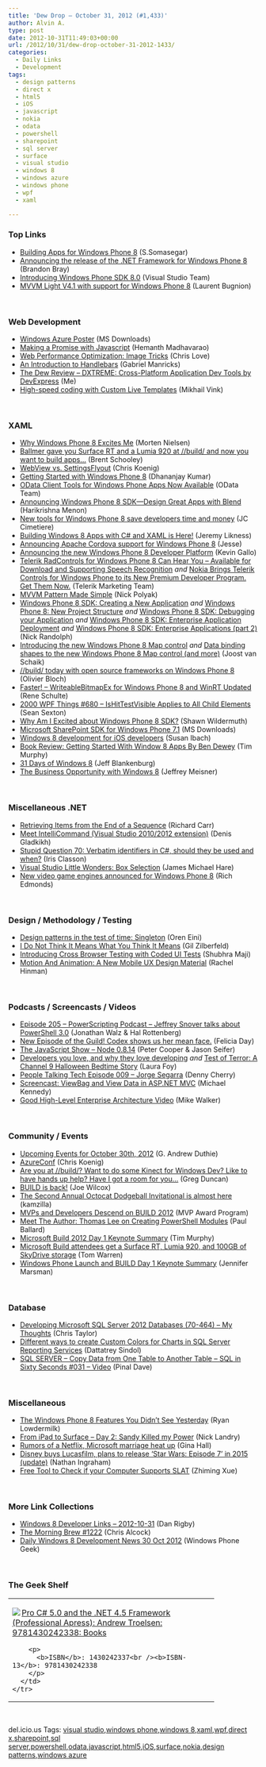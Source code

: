 ```yaml
---
title: 'Dew Drop – October 31, 2012 (#1,433)'
author: Alvin A.
type: post
date: 2012-10-31T11:49:03+00:00
url: /2012/10/31/dew-drop-october-31-2012-1433/
categories:
  - Daily Links
  - Development
tags:
  - design patterns
  - direct x
  - html5
  - iOS
  - javascript
  - nokia
  - odata
  - powershell
  - sharepoint
  - sql server
  - surface
  - visual studio
  - windows 8
  - windows azure
  - windows phone
  - wpf
  - xaml

---
```

### <a name="top"></a>Top Links

  * <a href="http://blogs.msdn.com/b/somasegar/archive/2012/10/30/building-apps-for-windows-phone-8.aspx" target="_blank">Building Apps for Windows Phone 8</a> (S.Somasegar)
  * <a href="http://blogs.msdn.com/b/dotnet/archive/2012/10/30/announcing-the-release-of-the-net-framework-for-windows-phone-8.aspx" target="_blank">Announcing the release of the .NET Framework for Windows Phone 8</a> (Brandon Bray)
  * <a href="http://blogs.msdn.com/b/visualstudio/archive/2012/10/30/introducing-windows-phone-sdk-8-0.aspx" target="_blank">Introducing Windows Phone SDK 8.0</a> (Visual Studio Team)
  * <a href="http://feedproxy.google.com/~r/galasoft/~3/tgO5hNwphBw/mvvm-light-v4.1-with-support-for-windows-phone-8.aspx" target="_blank">MVVM Light V4.1 with support for Windows Phone 8</a> (Laurent Bugnion)

&#160;

### <a name="web"></a>Web Development

  * <a href="http://www.microsoft.com/en-us/download/details.aspx?id=35473&WT.mc_id=rss_alldownloads_all" target="_blank">Windows Azure Poster</a> (MS Downloads)
  * <a href="http://feeds.dzone.com/~r/zones/css/~3/yy8ULUuHrnQ/making-promise-javascript" target="_blank">Making a Promise with Javascript</a> (Hemanth Madhavarao)
  * <a href="http://professionalaspnet.com/archive/2012/10/30/Web-Performance-Optimization_3A00_-Image-Tricks.aspx" target="_blank">Web Performance Optimization: Image Tricks</a> (Chris Love)
  * <a href="http://feedproxy.google.com/~r/nettuts/~3/YyrCd9fqaWM/" target="_blank">An Introduction to Handlebars</a> (Gabriel Manricks)
  * <a href="http://www.codeproject.com/Articles/486453/The-Dew-Review-DXTREME-Cross-Platform-Application" target="_blank">The Dew Review – DXTREME: Cross-Platform Application Dev Tools by DevExpress</a> (Me)
  * <a href="http://feedproxy.google.com/~r/jetbrains_webIde/~3/HIrTrsyF7Hc/" target="_blank">High-speed coding with Custom Live Templates</a> (Mikhail Vink)

&#160;

### <a name="silverlight"></a>XAML

  * <a href="http://www.sharpgis.net/post.aspx?id=96cd6193-83fb-42e8-a422-29f2bbde1c84" target="_blank">Why Windows Phone 8 Excites Me</a> (Morten Nielsen)
  * <a href="http://www.infragistics.com/community/blogs/brent_schooley/archive/2012/10/30/you-got-a-surface-rt-and-a-lumia-920-at-build-and-now-you-want-to-build-apps.aspx" target="_blank">Ballmer gave you Surface RT and a Lumia 920 at //build/ and now you want to build apps&#8230;</a> (Brent Schooley)
  * <a href="http://feedproxy.google.com/~r/ChrisKoenig/~3/g3O_k-ZZLcQ/" target="_blank">WebView vs. SettingsFlyout</a> (Chris Koenig)
  * <a href="http://debugmode.net/2012/10/31/getting-started-with-windows-phone-8/" target="_blank">Getting Started with Windows Phone 8</a> (Dhananjay Kumar)
  * <a href="http://blogs.msdn.com/b/astoriateam/archive/2012/10/30/odata-client-tools-for-windows-phone-apps-now-available.aspx" target="_blank">OData Client Tools for Windows Phone Apps Now Available</a> (OData Team)
  * <a href="http://blendinsider.com/news/announcing-windows-phone-8-sdk-design-great-apps-with-blend-2012-10-30/" target="_blank">Announcing Windows Phone 8 SDK—Design Great Apps with Blend</a> (Harikrishna Menon)
  * <a href="http://blogs.windows.com/windows_phone/b/wpdev/archive/2012/10/30/new-tools-for-windows-phone-8-save-developers-time-and-money.aspx" target="_blank">New tools for Windows Phone 8 save developers time and money</a> (JC Cimetiere)
  * <a href="http://feedproxy.google.com/~r/CSharperImage/~3/QKDrTU4D-ck/building-windows-8-apps-with-c-and-xaml.html" target="_blank">Building Windows 8 Apps with C# and XAML is Here!</a> (Jeremy Likness)
  * <a href="http://www.risingj.com/archives/314" target="_blank">Announcing Apache Cordova support for Windows Phone 8</a> (Jesse)
  * <a href="http://blogs.windows.com/windows_phone/b/wpdev/archive/2012/10/30/announcing-the-new-windows-phone-8-developer-platform.aspx" target="_blank">Announcing the new Windows Phone 8 Developer Platform</a> (Kevin Gallo)
  * <a href="http://feedproxy.google.com/~r/Telerik/~3/0YaymRX1XGo/telerik-radcontrols-for-windows-phone-8-can-hear-you-available-for-download-and-supporting-speech-recognition.aspx" target="_blank">Telerik RadControls for Windows Phone 8 Can Hear You – Available for Download and Supporting Speech Recognition</a> _and_ <a href="http://feedproxy.google.com/~r/Telerik/~3/Lg9tRx_1VzI/nokia-brings-telerik-controls-for-windows-phone-to-its-new-premium-developer-program-get-them-now.aspx" target="_blank">Nokia Brings Telerik Controls for Windows Phone to its New Premium Developer Program. Get Them Now.</a> (Telerik Marketing Team)
  * <a href="http://www.codeproject.com/Articles/278901/MVVM-Pattern-Made-Simple" target="_blank">MVVM Pattern Made Simple</a> (Nick Polyak)
  * <a href="http://feedproxy.google.com/~r/NicksNetTravels/~3/9ZfFvjXg_uY/post.aspx" target="_blank">Windows Phone 8 SDK: Creating a New Application</a> _and_ <a href="http://feedproxy.google.com/~r/NicksNetTravels/~3/LbNPzIbzK3M/post.aspx" target="_blank">Windows Phone 8: New Project Structure</a> _and_ <a href="http://feedproxy.google.com/~r/NicksNetTravels/~3/VhUDWsJ7X8c/post.aspx" target="_blank">Windows Phone 8 SDK: Debugging your Application</a> _and_ <a href="http://feedproxy.google.com/~r/NicksNetTravels/~3/iM-bjaiUDu8/post.aspx" target="_blank">Windows Phone 8 SDK: Enterprise Application Deployment</a> _and_ <a href="http://feedproxy.google.com/~r/NicksNetTravels/~3/eo34bX0esKI/post.aspx" target="_blank">Windows Phone 8 SDK: Enterprise Applications (part 2)</a> (Nick Randolph)
  * <a href="http://feedproxy.google.com/~r/blogspot/dotnetbyexample/~3/JWPFE1GH-YE/introducing-new-windows-8-map-control.html" target="_blank">Introducing the new Windows Phone 8 Map control</a> _and_ <a href="http://feedproxy.google.com/~r/blogspot/dotnetbyexample/~3/MPpeiBOsdJw/data-binding-shapes-to-new-windows.html" target="_blank">Data binding shapes to the new Windows Phone 8 Map control (and more)</a> (Joost van Schaik)
  * <a href="http://blogs.msdn.com/b/interoperability/archive/2012/10/30/added-support-for-wp8-in-apache-cordova-sencha-touch-and-other-open-source-frameworks.aspx" target="_blank">//build/ today with open source frameworks on Windows Phone 8</a> (Olivier Bloch)
  * <a href="http://kodierer.blogspot.com/2012/10/faster-writeablebitmapex-for-windows.html" target="_blank">Faster! &#8211; WriteableBitmapEx for Windows Phone 8 and WinRT Updated</a> (Rene Schulte)
  * <a href="http://wpf.2000things.com/2012/10/31/680-ishittestvisible-applies-to-all-child-elements" target="_blank">2000 WPF Things #680 – IsHitTestVisible Applies to All Child Elements</a> (Sean Sexton)
  * <a href="http://wildermuth.com/2012/10/30/Why_Am_I_Excited_about_Windows_Phone_8_SDK" target="_blank">Why Am I Excited about Windows Phone 8 SDK?</a> (Shawn Wildermuth)
  * <a href="http://www.microsoft.com/en-us/download/details.aspx?id=35475&WT.mc_id=rss_alldownloads_all" target="_blank">Microsoft SharePoint SDK for Windows Phone 7.1</a> (MS Downloads)
  * <a href="http://blogs.msdn.com/b/cdnstudents/archive/2012/10/30/windows-8-development-for-ios-developers.aspx" target="_blank">Windows 8 development for iOS developers</a> (Susan Ibach)
  * <a href="http://geekswithblogs.net/tmurphy/archive/2012/10/30/book-review-getting-started-with-window-8-apps-by-ben.aspx" target="_blank">Book Review: Getting Started With Window 8 Apps By Ben Dewey</a> (Tim Murphy)
  * <a href="http://feedproxy.google.com/~r/Blankenthoughts/~3/r88jUhAujMY/" target="_blank">31 Days of Windows 8</a> (Jeff Blankenburg)
  * <a href="http://blogs.technet.com/b/microsoft_blog/archive/2012/10/30/the-business-opportunity-with-windows-8.aspx" target="_blank">The Business Opportunity with Windows 8</a> (Jeffrey Meisner)

&#160;

### <a name="dotnet"></a>Miscellaneous .NET

  * <a href="http://feedproxy.google.com/~r/BlackwaspLatestAdditions/~3/IKqLx-zs81g/RSSLanding.aspx" target="_blank">Retrieving Items from the End of a Sequence</a> (Richard Carr)
  * <a href="http://feedproxy.google.com/~r/outcoldman_en/~3/qqXlCZpl5Lc/326" target="_blank">Meet IntelliCommand (Visual Studio 2010/2012 extension)</a> (Denis Gladkikh)
  * <a href="http://www.irisclasson.com/2012/10/30/stupid-question-70-verbatim-identifiers-in-c-should-they-be-used-and-when/" target="_blank">Stupid Question 70: Verbatim identifiers in C#, should they be used and when?</a> (Iris Classon)
  * <a href="http://feedproxy.google.com/~r/BlackRabbitCoder/~3/rdwEotplqGY/visual-studio-little-wonders-box-selection.aspx" target="_blank">Visual Studio Little Wonders: Box Selection</a> (James Michael Hare)
  * <a href="http://feedproxy.google.com/~r/wmexperts/~3/BvWd_Dki-zo/story01.htm" target="_blank">New video game engines announced for Windows Phone 8</a> (Rich Edmonds)

&#160;

### <a name="design"></a>Design / Methodology / Testing

  * <a href="http://feedproxy.google.com/~r/AyendeRahien/~3/Whbv0LjKpM8/design-patterns-in-the-test-of-time-singleton" target="_blank">Design patterns in the test of time: Singleton</a> (Oren Eini)
  * <a href="http://feedproxy.google.com/~r/gilzilberfeld/~3/Ip8g43KCICc/i-do-not-think-it-means-what-you-think.html" target="_blank">I Do Not Think It Means What You Think It Means</a> (Gil Zilberfeld)
  * <a href="http://blogs.msdn.com/b/visualstudioalm/archive/2012/10/30/introducing-cross-browser-testing-with-coded-ui-tests.aspx" target="_blank">Introducing Cross Browser Testing with Coded UI Tests</a> (Shubhra Maji)
  * <a href="http://www.smashingmagazine.com/2012/10/30/motion-and-animation-a-new-mobile-ux-design-material/" target="_blank">Motion And Animation: A New Mobile UX Design Material</a> (Rachel Hinman)

&#160;

### <a name="podcasts"></a>Podcasts / Screencasts / Videos

  * <a href="http://feedproxy.google.com/~r/Powerscripting/~3/ADIyhSI__WU/episode-205-power-scripting-podcast-jeffrey-snover-talks-about-power-shell-3-0" target="_blank">Episode 205 &#8211; PowerScripting Podcast &#8211; Jeffrey Snover talks about PowerShell 3.0</a> (Jonathan Walz & Hal Rottenberg)
  * <a href="http://geekandsundry.tumblr.com/post/34657893632" target="_blank">New Episode of the Guild! Codex shows us her mean face.</a> (Felicia Day)
  * <a href="http://feedproxy.google.com/~r/the-javascript-show/~3/UJdfUPdnEgI/46" target="_blank">The JavaScript Show &#8211; Node 0.8.14</a> (Peter Cooper & Jason Seifer)
  * <a href="http://channel9.msdn.com/Blogs/C9Team/Build-Developer-Video" target="_blank">Developers you love, and why they love developing</a> _and_ <a href="http://channel9.msdn.com/Blogs/LauraFoy/Test-of-Terror-A-Channel-9-Halloween-Bedtime-Story" target="_blank">Test of Terror: A Channel 9 Halloween Bedtime Story</a> (Laura Foy)
  * <a href="http://feedproxy.google.com/~r/PeopleTalkingTech/~3/2PLtWqYoFgA/episode-009-jorge-segarra" target="_blank">People Talking Tech Episode 009 – Jorge Segarra</a> (Denny Cherry)
  * <a href="http://blog.michaelckennedy.net/2012/10/30/screencast-viewbag-and-view-data-in-asp-net-mvc/" target="_blank">Screencast: ViewBag and View Data in ASP.NET MVC</a> (Michael Kennedy)
  * <a href="http://feedproxy.google.com/~r/MikeWalker/~3/H99Tzb2WQ04/good-high-level-enterprise-architecture-video.html" target="_blank">Good High-Level Enterprise Architecture Video</a> (Mike Walker)

&#160;

### <a name="events"></a>Community / Events

  * <a href="http://feeds.devhammer.net/~r/devhammer/~3/gCNbkKE7XYk/upcoming-events-for-october-30th-2012" target="_blank">Upcoming Events for October 30th, 2012</a> (G. Andrew Duthie)
  * <a href="http://feedproxy.google.com/~r/ChrisKoenig/~3/fSgHSyHNxnk/" target="_blank">AzureConf</a> (Chris Koenig)
  * <a href="http://channel9.msdn.com/coding4fun/kinect/Are-you-at-build-Want-to-do-some-Kinect-for-Windows-Dev-Like-to-have-hands-up-help-Have-I-got-a-room" target="_blank">Are you at //build/? Want to do some Kinect for Windows Dev? Like to have hands up help? Have I got a room for you&#8230;</a> (Greg Duncan)
  * <a href="http://feeds.betanews.com/~r/bn/~3/YRBsZ7evAYU/" target="_blank">BUILD is back!</a> (Joe Wilcox)
  * <a href="https://github.com/blog/1309-the-second-annual-octocat-dodgeball-invitational-is-almost-here" target="_blank">The Second Annual Octocat Dodgeball Invitational is almost here</a> (kamzilla)
  * <a href="http://blogs.msdn.com/b/mvpawardprogram/archive/2012/10/30/mvps-and-developers-descend-on-build-2012.aspx" target="_blank">MVPs and Developers Descend on BUILD 2012</a> (MVP Award Program)
  * <a href="http://blog.pluralsight.com/2012/10/30/meet-the-author-thomas-lee-on-creating-powershell-modules/" target="_blank">Meet The Author: Thomas Lee on Creating PowerShell Modules</a> (Paul Ballard)
  * <a href="http://geekswithblogs.net/tmurphy/archive/2012/10/30/microsoft-build-2012-day-1-keynote-summary.aspx" target="_blank">Microsoft Build 2012 Day 1 Keynote Summary</a> (Tim Murphy)
  * <a href="http://www.theverge.com/2012/10/30/3576746/microsoft-build-surface-100gb-skydrive" target="_blank">Microsoft Build attendees get a Surface RT, Lumia 920, and 100GB of SkyDrive storage</a> (Tom Warren)
  * <a href="http://feedproxy.google.com/~r/JenniferMarsman/~3/eEp-aZknVMc/windows-phone-launch-and-build-day-1-keynote-summary.aspx" target="_blank">Windows Phone Launch and BUILD Day 1 Keynote Summary</a> (Jennifer Marsman)

&#160;

### <a name="sql"></a>Database

  * <a href="http://www.sqlservercentral.com/blogs/chriss-sql-blog/2012/10/30/developing-microsoft-sql-server-2012-databases-70-464-my-thoughts/" target="_blank">Developing Microsoft SQL Server 2012 Databases (70-464) – My Thoughts</a> (Chris Taylor)
  * <a href="http://feedproxy.google.com/~r/MSSQLTips-LatestSqlServerTips/~3/ZF15xX6bFb8/tip.asp" target="_blank">Different ways to create Custom Colors for Charts in SQL Server Reporting Services</a> (Dattatrey Sindol)
  * <a href="http://blog.sqlauthority.com/2012/10/31/sql-server-copy-data-from-one-table-to-another-table-sql-in-sixty-seconds-031-video/" target="_blank">SQL SERVER – Copy Data from One Table to Another Table – SQL in Sixty Seconds #031 – Video</a> (Pinal Dave)

&#160;

### <a name="misc"></a>Miscellaneous

  * <a href="http://www.ryanlowdermilk.com/2012/10/the-windows-phone-8-features-you-didnt-see/" target="_blank">The Windows Phone 8 Features You Didn’t See Yesterday</a> (Ryan Lowdermilk)
  * <a href="http://www.infragistics.com/community/blogs/nick-landry/archive/2012/10/30/from-ipad-to-surface-day-2-sandy-killed-my-power.aspx" target="_blank">From iPad to Surface – Day 2: Sandy Killed my Power</a> (Nick Landry)
  * <a href="http://feedproxy.google.com/~r/TechFlash/~3/KNku6OtVQFI/rumors-of-a-netflix-microsoft.html" target="_blank">Rumors of a Netflix, Microsoft marriage heat up</a> (Gina Hall)
  * <a href="http://www.theverge.com/2012/10/30/3577656/disney-buys-lucasfilm-plans-to-release-star-wars-episode-7-in-2015" target="_blank">Disney buys Lucasfilm, plans to release &#8216;Star Wars: Episode 7&#8217; in 2015 (update)</a> (Nathan Ingraham)
  * <a href="http://blogs.msdn.com/b/zxue/archive/2012/10/30/free-tool-to-check-if-your-computer-supports-slat.aspx" target="_blank">Free Tool to Check if your Computer Supports SLAT</a> (Zhiming Xue)

&#160;

### <a name="links"></a>More Link Collections

  * <a href="http://feedproxy.google.com/~r/DanRigby/~3/ndzhY6fDfiQ/" target="_blank">Windows 8 Developer Links – 2012-10-31</a> (Dan Rigby)
  * <a href="http://feedproxy.google.com/~r/ReflectivePerspective/~3/FoeSWzzTH0s/" target="_blank">The Morning Brew #1222</a> (Chris Alcock)
  * <a href="http://www.windowsphonegeek.com/windows-8-news/Daily-Windows-8-Development-News-30-Oct-2012" target="_blank">Daily Windows 8 Development News 30 Oct 2012</a> (Windows Phone Geek)

&#160;

### <a name="shelf"></a>The Geek Shelf

<div style="padding-bottom: 0px; margin: 0px; padding-left: 0px; padding-right: 0px; display: inline; float: none; padding-top: 0px" id="scid:7dc1bd33-94bd-46fd-a20b-0131235bcd47:c435a537-9d53-400f-9391-061afd166f97" class="wlWriterEditableSmartContent">
  <table cellspacing="0" cellpadding="2" width="400" border="0" unselectable="on">
    <tr>
      <td valign="top" width="400">
        <p>
          <a title="Pro C# 5.0 and the .NET 4.5 Framework (Professional Apress): Andrew Troelsen: 9781430242338: Books" href="http://www.amazon.com/exec/obidos/ASIN/1430242337/alvinashcraft-20"><img data-recalc-dims="1" decoding="async" src="https://i0.wp.com/images.amazon.com/images/P/1430242337.01.MZZZZZZZ.jpg?w=660" border="0" align="left" style="float:left" />Pro C# 5.0 and the .NET 4.5 Framework (Professional Apress): Andrew Troelsen: 9781430242338: Books</a>
        </p>
        
        <p>
          <b>ISBN</b>: 1430242337<br /><b>ISBN-13</b>: 9781430242338
        </p>
      </td>
    </tr>
  </table>
</div>

&#160;

<div style="padding-bottom: 0px; margin: 0px; padding-left: 0px; padding-right: 0px; display: inline; float: none; padding-top: 0px" id="scid:0767317B-992E-4b12-91E0-4F059A8CECA8:dfb24653-ad96-4f00-804f-88545e1d637a" class="wlWriterEditableSmartContent">
  del.icio.us Tags: <a href="http://del.icio.us/popular/visual+studio" rel="tag">visual studio</a>,<a href="http://del.icio.us/popular/windows+phone" rel="tag">windows phone</a>,<a href="http://del.icio.us/popular/windows+8" rel="tag">windows 8</a>,<a href="http://del.icio.us/popular/xaml" rel="tag">xaml</a>,<a href="http://del.icio.us/popular/wpf" rel="tag">wpf</a>,<a href="http://del.icio.us/popular/direct+x" rel="tag">direct x</a>,<a href="http://del.icio.us/popular/sharepoint" rel="tag">sharepoint</a>,<a href="http://del.icio.us/popular/sql+server" rel="tag">sql server</a>,<a href="http://del.icio.us/popular/powershell" rel="tag">powershell</a>,<a href="http://del.icio.us/popular/odata" rel="tag">odata</a>,<a href="http://del.icio.us/popular/javascript" rel="tag">javascript</a>,<a href="http://del.icio.us/popular/html5" rel="tag">html5</a>,<a href="http://del.icio.us/popular/iOS" rel="tag">iOS</a>,<a href="http://del.icio.us/popular/surface" rel="tag">surface</a>,<a href="http://del.icio.us/popular/nokia" rel="tag">nokia</a>,<a href="http://del.icio.us/popular/design+patterns" rel="tag">design patterns</a>,<a href="http://del.icio.us/popular/windows+azure" rel="tag">windows azure</a>
</div>